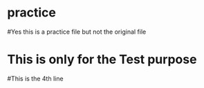 # practice
#Yes this is a practice file but not the original file
# This is only for the Test purpose
#This is the 4th line
